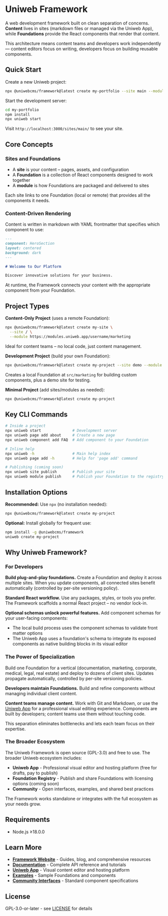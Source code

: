 # Uniweb Framework

A web development framework built on clean separation of concerns. **Content** lives in sites (markdown files or managed via the Uniweb App), while **Foundations** provide the React components that render that content.

This architecture means content teams and developers work independently — content editors focus on writing, developers focus on building reusable components.

## Quick Start

Create a new Uniweb project:

```bash
npx @uniwebcms/framework@latest create my-portfolio --site main --module marketing
```

Start the development server:

```bash
cd my-portfolio
npm install
npx uniweb start
```

Visit `http://localhost:3000/sites/main/` to see your site.

## Core Concepts

### Sites and Foundations

- A **site** is your content – pages, assets, and configuration
- A **Foundation** is a collection of React components designed to work together
- A **module** is how Foundations are packaged and delivered to sites

Each site links to one Foundation (local or remote) that provides all the components it needs.

### Content-Driven Rendering

Content is written in markdown with YAML frontmatter that specifies which component to use:

```markdown
---
component: HeroSection
layout: centered
background: dark
---

# Welcome to Our Platform

Discover innovative solutions for your business.
```

At runtime, the Framework connects your content with the appropriate component from your Foundation.

## Project Types

**Content-Only Project** (uses a remote Foundation):

```bash
npx @uniwebcms/framework@latest create my-site \
  --site / \
  --module https://modules.uniweb.app/username/marketing
```

Ideal for content teams – no local code, just content management.

**Development Project** (build your own Foundation):

```bash
npx @uniwebcms/framework@latest create my-project --site demo --module marketing
```

Creates a local Foundation at `src/marketing` for building custom components, plus a demo site for testing.

**Minimal Project** (add sites/modules as needed):

```bash
npx @uniwebcms/framework@latest create my-project
```

## Key CLI Commands

```bash
# Inside a project
npx uniweb start              # Development server
npx uniweb page add about     # Create a new page
npx uniweb component add FAQ  # Add component to your Foundation

# Inline help
npx uniweb -h                 # Main help index
npx uniweb page add -h        # Help for 'page add' command

# Publishing (coming soon)
npx uniweb site publish       # Publish your site
npx uniweb module publish     # Publish your Foundation to the registry
```

## Installation Options

**Recommended:** Use `npx` (no installation needed):

```bash
npx @uniwebcms/framework@latest create my-project
```

**Optional:** Install globally for frequent use:

```bash
npm install -g @uniwebcms/framework
uniweb create my-project
```

## Why Uniweb Framework?

### For Developers

**Build plug-and-play foundations.** Create a Foundation and deploy it across multiple sites. When you update components, all connected sites benefit automatically (controlled by per-site versioning policy).

**Standard React workflow.** Use any packages, styles, or tools you prefer. The Framework scaffolds a normal React project – no vendor lock-in.

**Optional schemas unlock powerful features.** Add component schemas for your user-facing components:

- The local build process uses the component schemas to validate front matter options
- The Uniweb App uses a foundation's schema to integrate its exposed components as native building blocks in its visual editor

### The Power of Specialization

Build one Foundation for a vertical (documentation, marketing, corporate, medical, legal, real estate) and deploy to dozens of client sites. Updates propagate automatically, controlled by per-site versioning policies.

**Developers maintain Foundations.** Build and refine components without managing individual client content.

**Content teams manage content.** Work with Git and Markdown, or use the [Uniweb App](https://uniweb.app) for a professional visual editing experience. Components are built by developers; content teams use them without touching code.

This separation eliminates bottlenecks and lets each team focus on their expertise.

### The Broader Ecosystem

The Uniweb Framework is open source (GPL-3.0) and free to use. The broader Uniweb ecosystem includes:

- **Uniweb App** - Professional visual editor and hosting platform (free for drafts, pay to publish)
- **Foundation Registry** - Publish and share Foundations with licensing options (coming soon)
- **Community** - Open interfaces, examples, and shared best practices

The Framework works standalone or integrates with the full ecosystem as your needs grow.

## Requirements

- Node.js ≥18.0.0

## Learn More

- **[Framework Website](https://framework.uniweb.app)** - Guides, blog, and comprehensive resources
- **[Documentation](https://docs.framework.uniweb.app)** - Complete API reference and tutorials
- **[Uniweb App](https://uniweb.app)** - Visual content editor and hosting platform
- **[Examples](https://github.com/uniwebcms/examples)** - Sample Foundations and components
- **[Community Interfaces](https://github.com/uniwebcms/interfaces)** - Standard component specifications

## License

GPL-3.0-or-later - see [LICENSE](LICENSE) for details
